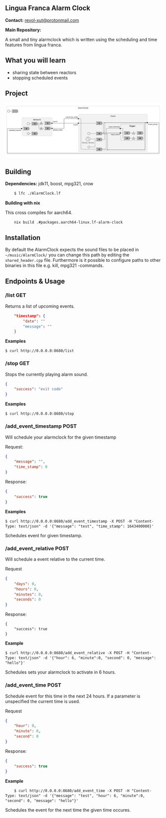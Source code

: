Lingua Franca Alarm Clock
----------------------------

**Contact:** <revol-xut@protonmail.com>

**Main Repository:** [](https://github.com/revol-xut/lf-alarm-clock)

A small and tiny alarmclock which is written using the scheduling and time features from lingua franca. 

## What you will learn

- sharing state between reactors
- stopping scheduled events

## Project

![Programm Structure](./images/entire_program.png)


## Building

**Dependencies:** jdk11, boost, mpg321, crow

```bash
    $ lfc ./AlarmClock.lf
```

**Building with nix**

This cross compiles for aarch64.
```
    nix build .#packages.aarch64-linux.lf-alarm-clock
```

## Installation

By default the AlarmClock expects the sound files to be placed in `~/music/AlarmClock/` you can change this
path by editing the `shared_header.cpp` file. Furthermore is it possible to configure paths to other binaries
in this file e.g. kill, mpg321 -commands. 

## Endpoints & Usage

### /list **GET**
Returns a list of upcoming events.

```json
    "timestamp": {
        "date": ""
        "message": ""
    }
```

**Examples**

```
$ curl http://0.0.0.0:8680/list
```

### /stop **GET**
Stops the currently playing alarm sound.

```json
{
    "success": "exit code"
}
```

**Examples**

```
$ curl http://0.0.0.0:8680/stop 
```

### /add_event_timestamp **POST**
Will schedule your alarmclock for the given timestamp

Request:
```json
{
    "message": "",
    "time_stamp": 0
}
```
Response:
```json
{
    "success": true
}
```

**Examples**

```
$ curl http://0.0.0.0:8680/add_event_timestamp -X POST -H "Content-Type: text/json" -d '{"message": "test", "time_stamp": 1643400000}'
```

Schedules event for given timestamp.

### /add_event_relative **POST**
Will schedule a event relative to the current time.

Request
```json
{
    "days": 0,
    "hours": 0,
    "minutes": 0,
    "seconds": 0 
}
```

Response:
```
{
    "success": true
}
```

**Example**

```
$ curl http://0.0.0.0:8680/add_event_relative -X POST -H "Content-Type: text/json" -d '{"hour": 6, "minute":0, "second": 0, "message": "hello"}'
```

Schedules sets your alarmclock to activate in 6 hours. 

### /add_event_time **POST**
Schedule event for this time in the next 24 hours. If a parameter
is unspecified the current time is used.

Request
```json
{
    "hour": 0,
    "minute": 0,
    "second": 0
}
```

Response:
```json
{
    "success": true
}
```
**Example**

```
    $ curl http://0.0.0.0:8680/add_event_time -X POST -H "Content-Type: text/json" -d '{"message": "test", "hour": 6, "minute":0, "second": 0, "message": "hello"}'
```

Schedules the event for the next time the given time occures.
